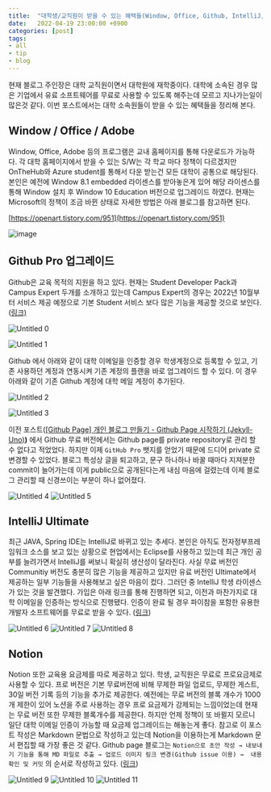 ```yaml
---
title:  "대학생/교직원이 받을 수 있는 혜택들(Window, Office, Github, IntelliJ, Notion)"
date:   2022-04-19 23:00:00 +0900
categories: [post]
tags:
- all
- tip
- blog
---
```


현재 블로그 주인장은 대학 교직원이면서 대학원에 재학중이다. 대학에 소속된 경우 많은 기업에서 유료 소프트웨어를 무료로 사용할 수 있도록 해주는데 모르고 지나가는일이 많은것 같다. 이번 포스트에서는 대학 소속원들이 받을 수 있는 혜택들을 정리해 본다. 

## Window / Office / Adobe

Window, Office, Adobe 등의 프로그램은 교내 홈페이지를 통해 다운로드가 가능하다. 각 대학 홈페이지에서 받을 수 있는 S/W는 각 학교 마다 정책이 다르겠지만 OnTheHub와 Azure student를 통해서 다운 받는건 모든 대학이 공통으로 해당된다. 본인은 예전에 Window 8.1 embedded 라이센스를 받아놓은게 있어 해당 라이센스를 통해 Window 설치 후 Window 10 Education 버전으로 업그레이드 하였다. 현재는 Microsoft의 정책이 조금 바뀐 상태로 자세한 방법은 아래 블로그를 참고하면 된다.

[https://openart.tistory.com/951](https://openart.tistory.com/951)

![image](https://user-images.githubusercontent.com/6336815/163927750-fe03b745-d1f2-48c4-b6fc-d9e7a6794a35.png)

## **Github Pro 업그레이드**

Github은 교육 목적의 지원을 하고 있다. 현재는 Student Developer Pack과 Campus Expert 두개를 소개하고 있는데 Campus Expert의 경우는 2022년 10월부터 서비스 제공 예정으로 기본 Student 서비스 보다 많은 기능을 제공할 것으로 보인다. ([링크)](https://education.github.com/)

![Untitled 0](https://user-images.githubusercontent.com/6336815/163927074-1096829f-762b-49b8-8ea5-faa9c03d014b.png)

![Untitled 1](https://user-images.githubusercontent.com/6336815/163927079-5497b61e-c741-4e65-b855-74017926bab5.png)

Github 에서 아래와 같이 대학 이메일을 인증할 경우 학생계정으로 등록할 수 있고, 기존 사용하던 계정과 연동시켜 기존 계정의 플랜을 바로 업그레이드 할 수 있다. 이 경우 아래와 같이 기존 Github 계정에 대학 메일 계정이 추가된다.

![Untitled 2](https://user-images.githubusercontent.com/6336815/163927081-c17f4380-a11d-4056-a0df-ecd29b06a8a5.png)

![Untitled 3](https://user-images.githubusercontent.com/6336815/163927084-7927fc88-7d5c-45c0-aeac-519a4b468ade.png)

이전 포스트([[Github Page] 개인 블로그 만들기 - Github Page 시작하기 (Jekyll-Uno)](https://jsy1110.github.io/2022/make-personal-blog-2/)**)** 에서 Github 무료 버전에서는 Github page를 private repository로 관리 할  수 없다고 적었었다. 하지만 이제 `GitHub Pro` 뱃지를 얻었기 때문에 드디어 private 로 변경할 수 있었다. 블로그 특성상 글을 퇴고하고, 문구 하나하나 바꿀 때마다 지져분한 commit이 늘어가는데 이게 public으로 공개된다는게 내심 마음에 걸렸는데 이제 블로그 관리할 때 신경쓰이는 부분이 하나 없어졌다.

![Untitled 4](https://user-images.githubusercontent.com/6336815/163927085-5c3415fb-4f24-4945-9e6c-ff003857c09e.png)
![Untitled 5](https://user-images.githubusercontent.com/6336815/163927087-4c410918-8241-4c52-9cfb-021d9586cfab.png)

## IntelliJ Ultimate

최근 JAVA, Spring IDE는 IntelliJ로 바뀌고 있는 추세다. 본인은 아직도 전자정부프레임워크 소스를 보고 있는 상황으로 현업에서는 Eclipse를 사용하고 있는데 최근 개인 공부를 늘려가면서 IntelliJ를 써보니 확실히 생산성이 달라진다. 사실 무료 버전인 Communitiy 버전도 충분히 많은 기능을 제공하고 있지만 유료 버전인 Ultimate에서 제공하는 일부 기능들을 사용해보고 싶은 마음이 컸다. 그러던 중 IntelliJ 학생 라이센스가 있는 것을 발견했다. 가입은 아래 링크를 통해 진행하면 되고, 이전과 마찬가지로 대학 이메일을 인증하는 방식으로 진행됐다. 인증이 완료 될 경우 파이참을 포함한 유용한 개발자 소프트웨어를 무료로 받을 수 있다. ([링크](https://www.jetbrains.com/ko-kr/community/education/#students))

![Untitled 6](https://user-images.githubusercontent.com/6336815/163927088-bf9aafd6-2746-4760-8550-e472ecf5a746.png)
![Untitled 7](https://user-images.githubusercontent.com/6336815/163927090-87e613c3-c4b2-421f-b1cd-3f8af8fb72f0.png)
![Untitled 8](https://user-images.githubusercontent.com/6336815/163927091-c51f6f44-875c-44a1-bd20-21313b346cb5.png)

## Notion

Notion 또한 교육용 요금제를 따로 제공하고 있다. 학생, 교직원은 무료로 프로요금제로 사용할 수 있다. 프로 버전은 기본 무료버전에 비해 무제한 파일 업로드, 무제한 게스트, 30일 버전 기록 등의 기능을 추가로 제공한다. 예전에는 무료 버전의 블록 개수가 1000개 제한이 있어 노션을 주로 사용하는 경우 프로 요금제가 강제되는 느낌이었는데 현재는 무료 버전 또한 무제한 블록개수를 제공한다. 하지만 언제 정책이 또 바뀔지 모르니 일단 대학 이메일 인증이 가능할 때 요금제 업그레이드는 해놓는게 좋다. 참고로 이 포스트 작성은 Markdown 문법으로 작성하고 있는데 Notion을 이용하는게 Markdown 문서 편집할 때 가장 좋은 것 같다. Github page 블로그는 `Notion으로 초안 작성 → 내보내기 기능을 통해 MD 파일로 추출 → 업로드 이미지 링크 변경(Github issue 이용) →  내용 확인 및 커밋` 의 순서로 작성하고 있다. ([링크](https://www.notion.so/ko-kr/product/notion-for-education))

![Untitled 9](https://user-images.githubusercontent.com/6336815/163927092-c3aa4f90-b889-4932-85b0-0ac1f097b1e5.png)
![Untitled 10](https://user-images.githubusercontent.com/6336815/163927094-27e27477-3e37-4f52-b21a-4123c4bd2aa8.png)
![Untitled 11](https://user-images.githubusercontent.com/6336815/163927095-80f22ae6-2625-408f-8155-fee493db97fc.png)
